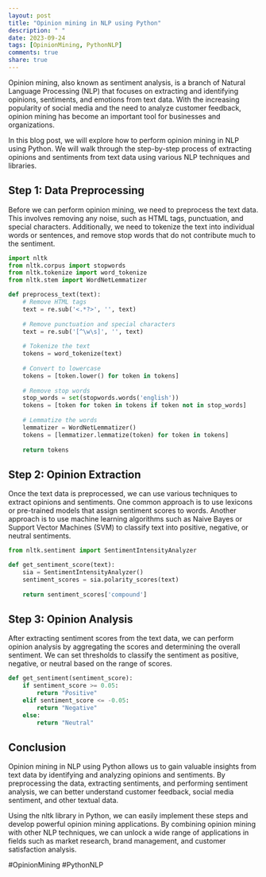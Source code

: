 ```yaml
---
layout: post
title: "Opinion mining in NLP using Python"
description: " "
date: 2023-09-24
tags: [OpinionMining, PythonNLP]
comments: true
share: true
---
```


Opinion mining, also known as sentiment analysis, is a branch of Natural Language Processing (NLP) that focuses on extracting and identifying opinions, sentiments, and emotions from text data. With the increasing popularity of social media and the need to analyze customer feedback, opinion mining has become an important tool for businesses and organizations.

In this blog post, we will explore how to perform opinion mining in NLP using Python. We will walk through the step-by-step process of extracting opinions and sentiments from text data using various NLP techniques and libraries.

## Step 1: Data Preprocessing

Before we can perform opinion mining, we need to preprocess the text data. This involves removing any noise, such as HTML tags, punctuation, and special characters. Additionally, we need to tokenize the text into individual words or sentences, and remove stop words that do not contribute much to the sentiment.

```python
import nltk
from nltk.corpus import stopwords
from nltk.tokenize import word_tokenize
from nltk.stem import WordNetLemmatizer

def preprocess_text(text):
    # Remove HTML tags
    text = re.sub('<.*?>', '', text)
    
    # Remove punctuation and special characters
    text = re.sub('[^\w\s]', '', text)
    
    # Tokenize the text
    tokens = word_tokenize(text)
    
    # Convert to lowercase
    tokens = [token.lower() for token in tokens]
    
    # Remove stop words
    stop_words = set(stopwords.words('english'))
    tokens = [token for token in tokens if token not in stop_words]
    
    # Lemmatize the words
    lemmatizer = WordNetLemmatizer()
    tokens = [lemmatizer.lemmatize(token) for token in tokens]
    
    return tokens
```

## Step 2: Opinion Extraction

Once the text data is preprocessed, we can use various techniques to extract opinions and sentiments. One common approach is to use lexicons or pre-trained models that assign sentiment scores to words. Another approach is to use machine learning algorithms such as Naive Bayes or Support Vector Machines (SVM) to classify text into positive, negative, or neutral sentiments.

```python
from nltk.sentiment import SentimentIntensityAnalyzer

def get_sentiment_score(text):
    sia = SentimentIntensityAnalyzer()
    sentiment_scores = sia.polarity_scores(text)
    
    return sentiment_scores['compound']
```

## Step 3: Opinion Analysis

After extracting sentiment scores from the text data, we can perform opinion analysis by aggregating the scores and determining the overall sentiment. We can set thresholds to classify the sentiment as positive, negative, or neutral based on the range of scores.

```python
def get_sentiment(sentiment_score):
    if sentiment_score >= 0.05:
        return "Positive"
    elif sentiment_score <= -0.05:
        return "Negative"
    else:
        return "Neutral"
```

## Conclusion

Opinion mining in NLP using Python allows us to gain valuable insights from text data by identifying and analyzing opinions and sentiments. By preprocessing the data, extracting sentiments, and performing sentiment analysis, we can better understand customer feedback, social media sentiment, and other textual data.

Using the nltk library in Python, we can easily implement these steps and develop powerful opinion mining applications. By combining opinion mining with other NLP techniques, we can unlock a wide range of applications in fields such as market research, brand management, and customer satisfaction analysis.

#OpinionMining #PythonNLP